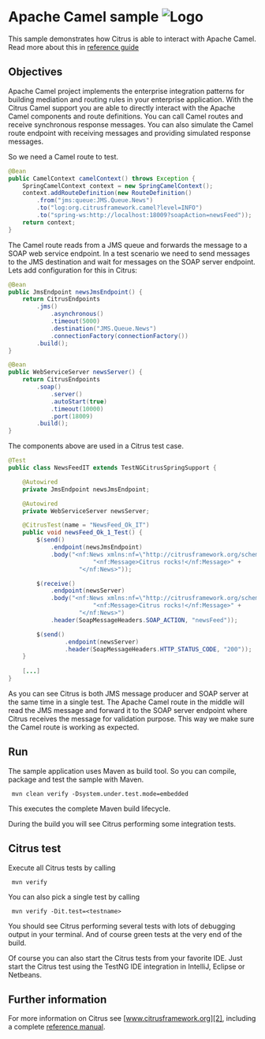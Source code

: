 Apache Camel sample ![Logo][1]
==============

This sample demonstrates how Citrus is able to interact with Apache Camel. Read more about this in [reference guide][4]

Objectives
---------

Apache Camel project implements the enterprise integration patterns for building mediation and routing rules in your enterprise application. With the Citrus 
Camel support you are able to directly interact with the Apache Camel components and route definitions. You can call Camel routes and receive synchronous response messages. 
You can also simulate the Camel route endpoint with receiving messages and providing simulated response messages.

So we need a Camel route to test.

```java
@Bean
public CamelContext camelContext() throws Exception {
    SpringCamelContext context = new SpringCamelContext();
    context.addRouteDefinition(new RouteDefinition()
        .from("jms:queue:JMS.Queue.News")
        .to("log:org.citrusframework.camel?level=INFO")
        .to("spring-ws:http://localhost:18009?soapAction=newsFeed"));
    return context;
}
```

The Camel route reads from a JMS queue and forwards the message to a SOAP web service endpoint. In a test scenario we need to send messages to the JMS destination and wait for messages on
the SOAP server endpoint. Lets add configuration for this in Citrus:

```java
@Bean
public JmsEndpoint newsJmsEndpoint() {
    return CitrusEndpoints
        .jms()
            .asynchronous()
            .timeout(5000)
            .destination("JMS.Queue.News")
            .connectionFactory(connectionFactory())
        .build();
}

@Bean
public WebServiceServer newsServer() {
    return CitrusEndpoints
        .soap()
            .server()
            .autoStart(true)
            .timeout(10000)
            .port(18009)
        .build();
}
```
       
The components above are used in a Citrus test case.
     
```java
@Test
public class NewsFeedIT extends TestNGCitrusSpringSupport {

    @Autowired
    private JmsEndpoint newsJmsEndpoint;

    @Autowired
    private WebServiceServer newsServer;

    @CitrusTest(name = "NewsFeed_Ok_IT")
    public void newsFeed_Ok_1_Test() {
        $(send()
            .endpoint(newsJmsEndpoint)
            .body("<nf:News xmlns:nf=\"http://citrusframework.org/schemas/samples/news\">" +
                        "<nf:Message>Citrus rocks!</nf:Message>" +
                    "</nf:News>"));

        $(receive()
            .endpoint(newsServer)
            .body("<nf:News xmlns:nf=\"http://citrusframework.org/schemas/samples/news\">" +
                        "<nf:Message>Citrus rocks!</nf:Message>" +
                    "</nf:News>")
            .header(SoapMessageHeaders.SOAP_ACTION, "newsFeed"));

        $(send()
                .endpoint(newsServer)
                .header(SoapMessageHeaders.HTTP_STATUS_CODE, "200"));
    }
    
    [...]
}
```       
       
As you can see Citrus is both JMS message producer and SOAP server at the same time in a single test. The Apache Camel route in the middle will read the JMS message and forward it to the SOAP
server endpoint where Citrus receives the message for validation purpose. This way we make sure the Camel route is working as expected.

Run
---------

The sample application uses Maven as build tool. So you can compile, package and test the
sample with Maven.
 
     mvn clean verify -Dsystem.under.test.mode=embedded
    
This executes the complete Maven build lifecycle.

During the build you will see Citrus performing some integration tests.

Citrus test
---------

Execute all Citrus tests by calling

     mvn verify

You can also pick a single test by calling

     mvn verify -Dit.test=<testname>

You should see Citrus performing several tests with lots of debugging output in your terminal. 
And of course green tests at the very end of the build.

Of course you can also start the Citrus tests from your favorite IDE.
Just start the Citrus test using the TestNG IDE integration in IntelliJ, Eclipse or Netbeans.

Further information
---------

For more information on Citrus see [www.citrusframework.org][2], including
a complete [reference manual][3].

 [1]: https://citrusframework.org/img/brand-logo.png "Citrus"
 [2]: https://citrusframework.org
 [3]: https://citrusframework.org/reference/html/
 [4]: https://citrusframework.org/reference/html#camel
